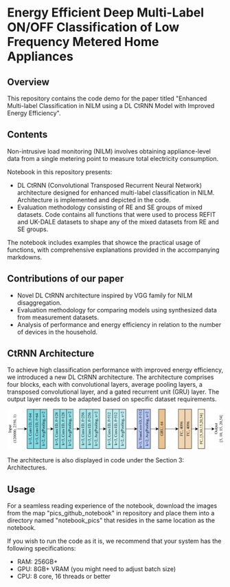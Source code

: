 # Energy Efficient Deep Multi-Label ON/OFF Classification of Low Frequency Metered Home Appliances

## Overview

This repository contains the code demo for the paper titled "Enhanced Multi-label Classification in NILM using a DL CtRNN Model with Improved Energy Efficiency". 

## Contents

Non-intrusive load monitoring (NILM) involves obtaining appliance-level data from a single metering point to measure total electricity consumption. 

Notebook in this repository presents:
- DL CtRNN (Convolutional Transposed Recurrent Neural Network) architecture designed for enhanced multi-label classification in NILM. Architecture is implemented and depicted in the code. 
- Evaluation methodology consisting of RE and SE groups of mixed datasets. Code contains all functions that were used to process REFIT and UK-DALE datasets to shape any of the mixed datasets from RE and SE groups.

The notebook includes examples that showce the practical usage of functions, with comprehensive explanations provided in the accompanying markdowns.

## Contributions of our paper

- Novel DL CtRNN architecture inspired by VGG family for NILM disaggregation.
- Evaluation methodology for comparing models using synthesized data from measurement datasets.
- Analysis of performance and energy efficiency in relation to the number of devices in the household.

## CtRNN Architecture

To achieve high classification performance with improved energy efficiency, we introduced a new DL CtRNN architecture. The architecture comprises four blocks, each with convolutional layers, average pooling layers, a transposed convolutional layer, and a gated recurrent unit (GRU) layer. The output layer needs to be adapted based on specific dataset requirements.

![CtRNN Architecture](/notebook_pics/architecture.png)

The architecture is also displayed in code under the Section 3: Architectures. 

## Usage
For a seamless reading experience of the notebook, download the images from the map "pics_github_notebook" in repository and place them into a directory named "notebook_pics" that resides in the same location as the notebook.

If you wish to run the code as it is, we recommend that your system has the following specifications:
- RAM: 256GB+
- GPU: 8GB+ VRAM (you might need to adjust batch size)
- CPU: 8 core, 16 threads or better
